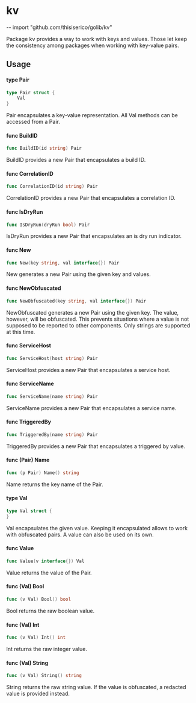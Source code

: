 # kv
--
    import "github.com/thisiserico/golib/kv"

Package kv provides a way to work with keys and values. Those let keep the
consistency among packages when working with key-value pairs.

## Usage

#### type Pair

```go
type Pair struct {
	Val
}
```

Pair encapsulates a key-value representation. All Val methods can be accessed
from a Pair.

#### func  BuildID

```go
func BuildID(id string) Pair
```
BuildID provides a new Pair that encapsulates a build ID.

#### func  CorrelationID

```go
func CorrelationID(id string) Pair
```
CorrelationID provides a new Pair that encapsulates a correlation ID.

#### func  IsDryRun

```go
func IsDryRun(dryRun bool) Pair
```
IsDryRun provides a new Pair that encapsulates an is dry run indicator.

#### func  New

```go
func New(key string, val interface{}) Pair
```
New generates a new Pair using the given key and values.

#### func  NewObfuscated

```go
func NewObfuscated(key string, val interface{}) Pair
```
NewObfuscated generates a new Pair using the given key. The value, however, will
be obfuscated. This prevents situations where a value is not supposed to be
reported to other components. Only strings are supported at this time.

#### func  ServiceHost

```go
func ServiceHost(host string) Pair
```
ServiceHost provides a new Pair that encapsulates a service host.

#### func  ServiceName

```go
func ServiceName(name string) Pair
```
ServiceName provides a new Pair that encapsulates a service name.

#### func  TriggeredBy

```go
func TriggeredBy(name string) Pair
```
TriggeredBy provides a new Pair that encapsulates a triggered by value.

#### func (Pair) Name

```go
func (p Pair) Name() string
```
Name returns the key name of the Pair.

#### type Val

```go
type Val struct {
}
```

Val encapsulates the given value. Keeping it encapsulated allows to work with
obfuscated pairs. A value can also be used on its own.

#### func  Value

```go
func Value(v interface{}) Val
```
Value returns the value of the Pair.

#### func (Val) Bool

```go
func (v Val) Bool() bool
```
Bool returns the raw boolean value.

#### func (Val) Int

```go
func (v Val) Int() int
```
Int returns the raw integer value.

#### func (Val) String

```go
func (v Val) String() string
```
String returns the raw string value. If the value is obfuscated, a redacted
value is provided instead.
